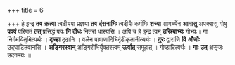 +++
title = 6

+++
हे इन्द्र **तव** **क्रत्वा** त्वदीयया प्रज्ञया **तव** **दंसनाभिः** त्वदीयैः कर्मभिः **शच्या** सामर्थ्येन **आमासु** अपक्वासु गोषु **पक्वं** परिणतं **तत्** प्रसिद्धं पयः **नि** **दीधः** नितरां धास्यसि । अपि च हे इन्द्र त्वम् **उस्रियाभ्यः** गोभ्यः। गा निर्गमयितुमित्यर्थः । **दृळ्हा** दृढानि । वलेन पाषाणादिभिर्दृढीकृतानीत्यर्थः । **दुरः** द्वाराणि **वि** **और्णोः** उद्घाटितवानसि । **अङ्गिरस्वान्** अङ्गिरोभिर्युक्तस्त्वम् **ऊर्वात्** समूहात् । गोष्ठादित्यर्थः । **गाः** **उत्** असृजः उदगमयः ॥